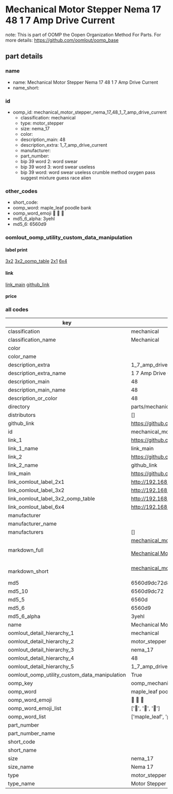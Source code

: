 # Mechanical Motor Stepper Nema 17 48 1 7 Amp Drive Current  

note: This is part of OOMP the Oopen Organization Method For Parts. For more details: https://github.com/oomlout/oomp_base

##  part details





### name
* name: Mechanical Motor Stepper Nema 17 48 1 7 Amp Drive Current
* name_short: 
### id
* oomp_id: mechanical_motor_stepper_nema_17_48_1_7_amp_drive_current
  * classification: mechanical
  * type: motor_stepper
  * size: nema_17
  * color: 
  * description_main: 48
  * description_extra: 1_7_amp_drive_current
  * manufacturer: 
  * part_number: 
  * bip 39 word 2: word swear
  * bip 39 word 3: word swear useless
  * bip 39 word: word swear useless crumble method oxygen pass suggest mixture guess race alien

### other_codes
* short_code: 
* oomp_word: maple_leaf poodle bank
* oomp_word_emoji :maple_leaf: :poodle: :bank:
* md5_6_alpha: 3yehl
* md5_6: 6560d9






### oomlout_oomp_utility_custom_data_manipulation
#### label print
[3x2](http://192.168.1.245:1112/?label=oomp%203yehl)
[3x2_oomp_table](http://192.168.1.107:1112/?label=oomp%203yehl)
[2x1](http://192.168.1.242:1112/?label=oomp%203yehl)
[6x4](http://192.168.1.55:1112/?label=oomp%203yehl)    

#### link

[link_main](https://github.com/oomlout/oomlout_oomp_current_version_messy/tree/main/parts/mechanical_motor_stepper_nema_17_48_1_7_amp_drive_current) [github_link](https://github.com/oomlout/oomlout_oomp_part_src/tree/main/parts/mechanical_motor_stepper_nema_17_48_1_7_amp_drive_current)                             

#### price







### all codes 
| key | value |  
| --- | --- |  
| classification | mechanical |  
| classification_name | Mechanical |  
| color |  |  
| color_name |  |  
| description_extra | 1_7_amp_drive_current |  
| description_extra_name | 1 7 Amp Drive Current |  
| description_main | 48 |  
| description_main_name | 48 |  
| description_or_color | 48 |  
| directory | parts/mechanical_motor_stepper_nema_17_48_1_7_amp_drive_current |  
| distributors | [] |  
| github_link | https://github.com/oomlout/oomlout_oomp_part_src/tree/main/parts/mechanical_motor_stepper_nema_17_48_1_7_amp_drive_current |  
| id | mechanical_motor_stepper_nema_17_48_1_7_amp_drive_current |  
| link_1 | https://github.com/oomlout/oomlout_oomp_current_version_messy/tree/main/parts/mechanical_motor_stepper_nema_17_48_1_7_amp_drive_current |  
| link_1_name | link_main |  
| link_2 | https://github.com/oomlout/oomlout_oomp_part_src/tree/main/parts/mechanical_motor_stepper_nema_17_48_1_7_amp_drive_current |  
| link_2_name | github_link |  
| link_main | https://github.com/oomlout/oomlout_oomp_current_version_messy/tree/main/parts/mechanical_motor_stepper_nema_17_48_1_7_amp_drive_current |  
| link_oomlout_label_2x1 | http://192.168.1.242:1112/?label=oomp%203yehl |  
| link_oomlout_label_3x2 | http://192.168.1.245:1112/?label=oomp%203yehl |  
| link_oomlout_label_3x2_oomp_table | http://192.168.1.107:1112/?label=oomp%203yehl |  
| link_oomlout_label_6x4 | http://192.168.1.55:1112/?label=oomp%203yehl |  
| manufacturer |  |  
| manufacturer_name |  |  
| manufacturers | [] |  
| markdown_full | [mechanical_motor_stepper_nema_17_48_1_7_amp_drive_current](https://github.com/oomlout/oomlout_oomp_current_version_messy/tree/main/parts/mechanical_motor_stepper_nema_17_48_1_7_amp_drive_current)<br>[](https://github.com/oomlout/oomlout_oomp_current_version_messy/tree/main/parts/mechanical_motor_stepper_nema_17_48_1_7_amp_drive_current)<br>[Mechanical Motor Stepper Nema 17 48 1 7 Amp Drive Current](https://github.com/oomlout/oomlout_oomp_current_version_messy/tree/main/parts/mechanical_motor_stepper_nema_17_48_1_7_amp_drive_current)<br><br> |  
| markdown_short | [mechanical_motor_stepper_nema_17_48_1_7_amp_drive_current](https://github.com/oomlout/oomlout_oomp_current_version_messy/tree/main/parts/mechanical_motor_stepper_nema_17_48_1_7_amp_drive_current)<br><br> |  
| md5 | 6560d9dc72d8f4167946134de036e7eb |  
| md5_10 | 6560d9dc72 |  
| md5_5 | 6560d |  
| md5_6 | 6560d9 |  
| md5_6_alpha | 3yehl |  
| name | Mechanical Motor Stepper Nema 17 48 1 7 Amp Drive Current |  
| oomlout_detail_hierarchy_1 | mechanical |  
| oomlout_detail_hierarchy_2 | motor_stepper |  
| oomlout_detail_hierarchy_3 | nema_17 |  
| oomlout_detail_hierarchy_4 | 48 |  
| oomlout_detail_hierarchy_5 | 1_7_amp_drive_current |  
| oomlout_oomp_utility_custom_data_manipulation | True |  
| oomp_key | oomp_mechanical_motor_stepper_nema_17_48_1_7_amp_drive_current |  
| oomp_word | maple_leaf poodle bank |  
| oomp_word_emoji | :maple_leaf: :poodle: :bank: |  
| oomp_word_emoji_list | [':maple_leaf:', ':poodle:', ':bank:'] |  
| oomp_word_list | ['maple_leaf', 'poodle', 'bank'] |  
| part_number |  |  
| part_number_name |  |  
| short_code |  |  
| short_name |  |  
| size | nema_17 |  
| size_name | Nema 17 |  
| type | motor_stepper |  
| type_name | Motor Stepper |  
